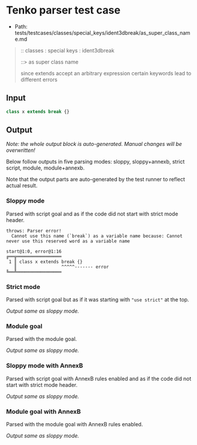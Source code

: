 # Tenko parser test case

- Path: tests/testcases/classes/special_keys/ident3dbreak/as_super_class_name.md

> :: classes : special keys : ident3dbreak
>
> ::> as super class name
>
> since extends accept an arbitrary expression certain keywords lead to different errors

## Input

`````js
class x extends break {}
`````

## Output

_Note: the whole output block is auto-generated. Manual changes will be overwritten!_

Below follow outputs in five parsing modes: sloppy, sloppy+annexb, strict script, module, module+annexb.

Note that the output parts are auto-generated by the test runner to reflect actual result.

### Sloppy mode

Parsed with script goal and as if the code did not start with strict mode header.

`````
throws: Parser error!
  Cannot use this name (`break`) as a variable name because: Cannot never use this reserved word as a variable name

start@1:0, error@1:16
╔══╦═════════════════
 1 ║ class x extends break {}
   ║                 ^^^^^------- error
╚══╩═════════════════

`````

### Strict mode

Parsed with script goal but as if it was starting with `"use strict"` at the top.

_Output same as sloppy mode._

### Module goal

Parsed with the module goal.

_Output same as sloppy mode._

### Sloppy mode with AnnexB

Parsed with script goal with AnnexB rules enabled and as if the code did not start with strict mode header.

_Output same as sloppy mode._

### Module goal with AnnexB

Parsed with the module goal with AnnexB rules enabled.

_Output same as sloppy mode._
